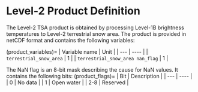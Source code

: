 # Level-2 Product Definition

The Level-2 TSA product is obtained by processing Level-1B brightness temperatures to Level-2 terrestrial snow area.
The product is provided in netCDF format and contains the following variables:

(product_variables)=
| Variable name | Unit |
| --- | ---- |
| `terrestrial_snow_area` | 1 |
| `terrestrial_snow_area nan_flag` | 1 | 

The NaN flag is an 8-bit mask describing the cause for NaN values. It contains the following bits:
(product_flags)=
| Bit | Description |
| --- | ---- |
| 0 | No data |
| 1 | Open water |
| 2-8 | Reserved |

